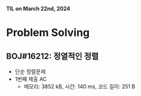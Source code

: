 **TIL on March 22nd, 2024**

# Problem Solving
## BOJ#16212: 정열적인 정렬
* 단순 정렬문제
* 1번째 제출 AC
    - 메모리: 3852 kB, 시간: 140 ms, 코드 길이: 251 B
